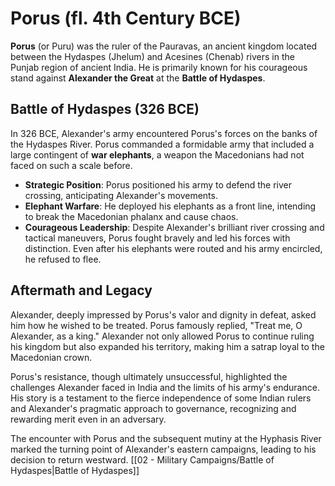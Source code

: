 # Porus (fl. 4th Century BCE)

**Porus** (or Puru) was the ruler of the Pauravas, an ancient kingdom located between the Hydaspes (Jhelum) and Acesines (Chenab) rivers in the Punjab region of ancient India. He is primarily known for his courageous stand against **Alexander the Great** at the **Battle of Hydaspes**.

## Battle of Hydaspes (326 BCE)

In 326 BCE, Alexander's army encountered Porus's forces on the banks of the Hydaspes River. Porus commanded a formidable army that included a large contingent of **war elephants**, a weapon the Macedonians had not faced on such a scale before.

*   **Strategic Position**: Porus positioned his army to defend the river crossing, anticipating Alexander's movements.
*   **Elephant Warfare**: He deployed his elephants as a front line, intending to break the Macedonian phalanx and cause chaos.
*   **Courageous Leadership**: Despite Alexander's brilliant river crossing and tactical maneuvers, Porus fought bravely and led his forces with distinction. Even after his elephants were routed and his army encircled, he refused to flee.

## Aftermath and Legacy

Alexander, deeply impressed by Porus's valor and dignity in defeat, asked him how he wished to be treated. Porus famously replied, "Treat me, O Alexander, as a king." Alexander not only allowed Porus to continue ruling his kingdom but also expanded his territory, making him a satrap loyal to the Macedonian crown.

Porus's resistance, though ultimately unsuccessful, highlighted the challenges Alexander faced in India and the limits of his army's endurance. His story is a testament to the fierce independence of some Indian rulers and Alexander's pragmatic approach to governance, recognizing and rewarding merit even in an adversary.

The encounter with Porus and the subsequent mutiny at the Hyphasis River marked the turning point of Alexander's eastern campaigns, leading to his decision to return westward. [[02 - Military Campaigns/Battle of Hydaspes|Battle of Hydaspes]]